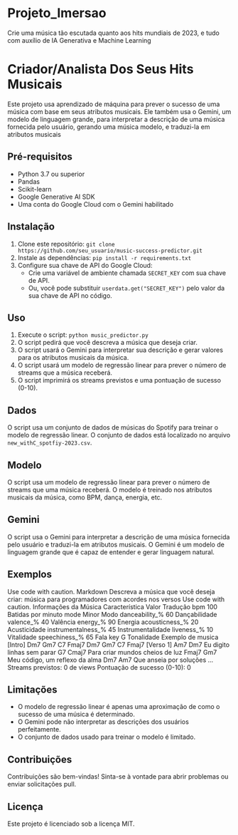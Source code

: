 # Projeto_Imersao
Crie uma música tão escutada quanto aos hits mundiais de 2023, e tudo com auxílio de IA Generativa e Machine Learning

# Criador/Analista Dos Seus Hits Musicais

Este projeto usa aprendizado de máquina para prever o sucesso de uma música com base em seus atributos musicais. Ele também usa o Gemini, um modelo de linguagem grande, para interpretar a descrição de uma música fornecida pelo usuário, gerando uma música modelo, e traduzi-la em atributos musicais

## Pré-requisitos

* Python 3.7 ou superior
* Pandas
* Scikit-learn
* Google Generative AI SDK
* Uma conta do Google Cloud com o Gemini habilitado

## Instalação

1. Clone este repositório: `git clone https://github.com/seu_usuario/music-success-predictor.git`
2. Instale as dependências: `pip install -r requirements.txt`
3. Configure sua chave de API do Google Cloud:
    * Crie uma variável de ambiente chamada `SECRET_KEY` com sua chave de API.
    * Ou, você pode substituir `userdata.get("SECRET_KEY")` pelo valor da sua chave de API no código.

## Uso

1. Execute o script: `python music_predictor.py`
2. O script pedirá que você descreva a música que deseja criar.
3. O script usará o Gemini para interpretar sua descrição e gerar valores para os atributos musicais da música.
4. O script usará um modelo de regressão linear para prever o número de streams que a música receberá.
5. O script imprimirá os streams previstos e uma pontuação de sucesso (0-10).

## Dados

O script usa um conjunto de dados de músicas do Spotify para treinar o modelo de regressão linear. O conjunto de dados está localizado no arquivo `new_withC_spotfiy-2023.csv`.

## Modelo

O script usa um modelo de regressão linear para prever o número de streams que uma música receberá. O modelo é treinado nos atributos musicais da música, como BPM, dança, energia, etc.

## Gemini

O script usa o Gemini para interpretar a descrição de uma música fornecida pelo usuário e traduzi-la em atributos musicais. O Gemini é um modelo de linguagem grande que é capaz de entender e gerar linguagem natural.

## Exemplos
Use code with caution.
Markdown
Descreva a música que você deseja criar: música para programadores com acordes nos versos
Use code with caution.
Informações da Música
Característica	Valor	Tradução
bpm	100	Batidas por minuto
mode	Minor	Modo
danceability_%	60	Dançabilidade
valence_%	40	Valência
energy_%	90	Energia
acousticness_%	20	Acusticidade
instrumentalness_%	45	Instrumentalidade
liveness_%	10	Vitalidade
speechiness_%	65	Fala
key	G	Tonalidade
Exemplo de musica
[Intro]
Dm7 Gm7 C7 Fmaj7
Dm7 Gm7 C7 Fmaj7
[Verso 1]
Am7 Dm7
Eu digito linhas sem parar
G7 Cmaj7
Para criar mundos cheios de luz
Fmaj7 Gm7
Meu código, um reflexo da alma
Dm7 Am7
Que anseia por soluções
...
Streams previstos: 0 de views
Pontuação de sucesso (0-10): 0
## Limitações

* O modelo de regressão linear é apenas uma aproximação de como o sucesso de uma música é determinado.
* O Gemini pode não interpretar as descrições dos usuários perfeitamente.
* O conjunto de dados usado para treinar o modelo é limitado.

## Contribuições

Contribuições são bem-vindas! Sinta-se à vontade para abrir problemas ou enviar solicitações pull.

## Licença

Este projeto é licenciado sob a licença MIT.
